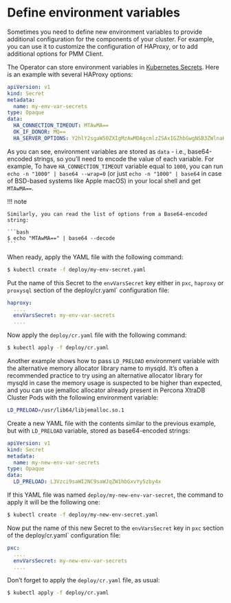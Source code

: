 # Define environment variables

Sometimes you need to define new environment variables to provide additional
configuration for the components of your cluster. For example, you can use it to
customize the configuration of HAProxy, or to add additional options for PMM
Client.

The Operator can store environment variables in [Kubernetes Secrets](https://kubernetes.io/docs/concepts/configuration/secret/). Here is an example with several HAProxy options:

```yaml
apiVersion: v1
kind: Secret
metadata:
  name: my-env-var-secrets
type: Opaque
data:
  HA_CONNECTION_TIMEOUT: MTAwMA==
  OK_IF_DONOR: MQ==
  HA_SERVER_OPTIONS: Y2hlY2sgaW50ZXIgMzAwMDAgcmlzZSAxIGZhbGwgNSB3ZWlnaHQgMQ==
```

As you can see, environment variables are stored as `data` - i.e.,
base64-encoded strings, so you’ll need to encode the value of each variable.
For example, To have `HA_CONNECTION_TIMEOUT` variable equal to `1000`, you
can run `echo -n "1000" | base64 --wrap=0` (or just `echo -n "1000" | base64`
in case of BSD-based systems like Apple macOS) in your local shell and get
`MTAwMA==`.

!!! note

    Similarly, you can read the list of options from a Base64-encoded string:

    ```bash
    $ echo "MTAwMA==" | base64 --decode
    ```

When ready, apply the YAML file with the following command:

```bash
$ kubectl create -f deploy/my-env-secret.yaml
```

Put the name of this Secret to the `envVarsSecret` key either in `pxc`,
`haproxy` or `proxysql` section of the deploy/cr.yaml\` configuration file:

```yaml
haproxy:
  ....
  envVarsSecret: my-env-var-secrets
  ....
```

Now apply the `deploy/cr.yaml` file with the following command:

```bash
$ kubectl apply -f deploy/cr.yaml
```

Another example shows how to pass `LD_PRELOAD` environment variable with the
alternative memory allocator library name to mysqld. It’s often a recommended
practice to try using an alternative allocator library for mysqld in case the
memory usage is suspected to be higher than expected, and you can use jemalloc
allocator already present in Percona XtraDB Cluster Pods with the following
environment variable:

```bash
LD_PRELOAD=/usr/lib64/libjemalloc.so.1
```

Create a new YAML file with the contents similar to the previous example, but
with `LD_PRELOAD` variable, stored as base64-encoded strings:

```yaml
apiVersion: v1
kind: Secret
metadata:
  name: my-new-env-var-secrets
type: Opaque
data:
  LD_PRELOAD: L3Vzci9saWI2NC9saWJqZW1hbGxvYy5zby4x
```

If this YAML file was named `deploy/my-new-env-var-secret`, the command
to apply it will be the following one:

```bash
$ kubectl create -f deploy/my-new-env-secret.yaml
```

Now put the name of this new Secret to the `envVarsSecret` key in `pxc`
section of the deploy/cr.yaml\` configuration file:

```yaml
pxc:
  ....
  envVarsSecret: my-new-env-var-secrets
  ....
```

Don’t forget to apply the `deploy/cr.yaml` file, as usual:

```bash
$ kubectl apply -f deploy/cr.yaml
```

